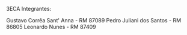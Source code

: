 3ECA
Integrantes:

Gustavo Corrêa Sant' Anna - RM 87089
Pedro Juliani dos Santos - RM  86805
Leonardo Nunes - RM 87409

